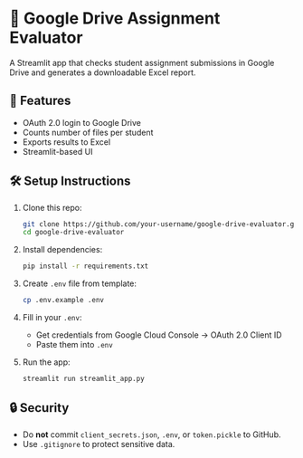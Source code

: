 # 📂 Google Drive Assignment Evaluator

A Streamlit app that checks student assignment submissions in Google Drive and generates a downloadable Excel report.

## 🚀 Features

- OAuth 2.0 login to Google Drive
- Counts number of files per student
- Exports results to Excel
- Streamlit-based UI

## 🛠️ Setup Instructions

1. Clone this repo:
   ```bash
   git clone https://github.com/your-username/google-drive-evaluator.git
   cd google-drive-evaluator
   ```

2. Install dependencies:
   ```bash
   pip install -r requirements.txt
   ```

3. Create `.env` file from template:
   ```bash
   cp .env.example .env
   ```

4. Fill in your `.env`:
   - Get credentials from Google Cloud Console → OAuth 2.0 Client ID
   - Paste them into `.env`

5. Run the app:
   ```bash
   streamlit run streamlit_app.py
   ```

## 🔒 Security

- Do **not** commit `client_secrets.json`, `.env`, or `token.pickle` to GitHub.
- Use `.gitignore` to protect sensitive data.